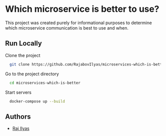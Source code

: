 
# Which microservice is better to use?

This project was created purely for informational purposes to determine which microservice communication is best to use and when.



## Run Locally

Clone the project

```bash
  git clone https://github.com/RajabovIlyas/microservices-which-is-better.git
```

Go to the project directory

```bash
  cd microservices-which-is-better
```

Start servers

```bash
  docker-compose up --build
```


## Authors

- [Raj Ilyas](https://github.com/rajabovilyas)
